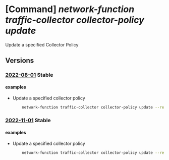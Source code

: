 # [Command] _network-function traffic-collector collector-policy update_

Update a specified Collector Policy

## Versions

### [2022-08-01](/Resources/mgmt-plane/L3N1YnNjcmlwdGlvbnMve30vcmVzb3VyY2Vncm91cHMve30vcHJvdmlkZXJzL21pY3Jvc29mdC5uZXR3b3JrZnVuY3Rpb24vYXp1cmV0cmFmZmljY29sbGVjdG9ycy97fS9jb2xsZWN0b3Jwb2xpY2llcy97fQ==/2022-08-01.xml) **Stable**

<!-- mgmt-plane /subscriptions/{}/resourcegroups/{}/providers/microsoft.networkfunction/azuretrafficcollectors/{}/collectorpolicies/{} 2022-08-01 -->

#### examples

- Update a specified collector policy
    ```bash
        network-function traffic-collector collector-policy update --resource-group rg1 --traffic-collector-name atc1 --name cp1 --location eastus --emission-policies [0]={emission-destinations:[{destination-type:AzureMonitor}],emission-type:IPFIX}
    ```

### [2022-11-01](/Resources/mgmt-plane/L3N1YnNjcmlwdGlvbnMve30vcmVzb3VyY2Vncm91cHMve30vcHJvdmlkZXJzL21pY3Jvc29mdC5uZXR3b3JrZnVuY3Rpb24vYXp1cmV0cmFmZmljY29sbGVjdG9ycy97fS9jb2xsZWN0b3Jwb2xpY2llcy97fQ==/2022-11-01.xml) **Stable**

<!-- mgmt-plane /subscriptions/{}/resourcegroups/{}/providers/microsoft.networkfunction/azuretrafficcollectors/{}/collectorpolicies/{} 2022-11-01 -->

#### examples

- Update a specified collector policy
    ```bash
        network-function traffic-collector collector-policy update --resource-group rg1 --traffic-collector-name atc1 --name cp1 --location eastus --emission-policies [0]={emission-destinations:[{destination-type:AzureMonitor}],emission-type:IPFIX}
    ```
